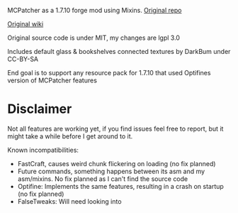 MCPatcher as a 1.7.10 forge mod using Mixins.
[Original repo](https://bitbucket.org/prupe/mcpatcher/src/master/)

[Original wiki](https://bitbucket.org/prupe/mcpatcher/wiki/Home)

Original source code is under MIT, my changes are lgpl 3.0

Includes default glass & bookshelves connected textures by DarkBum under CC-BY-SA

End goal is to support any resource pack for 1.7.10 that used Optifines version of MCPatcher features
# Disclaimer

Not all features are working yet, if you find issues feel free to report, but it might take a while before I get around to it.

Known incompatibilities:
- FastCraft, causes weird chunk flickering on loading (no fix planned)
- Future commands, something happens between its asm and my asm/mixins. No fix planned as I can't find the source code
- Optifine: Implements the same features, resulting in a crash on startup (no fix planned)
- FalseTweaks: Will need looking into

